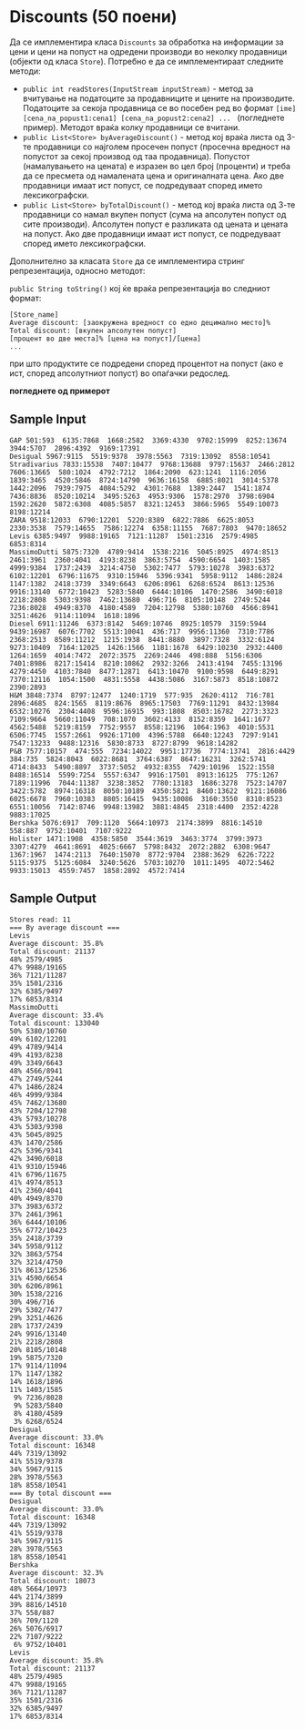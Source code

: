 # Discounts (50 поени)

Да се имплементира класа `Discounts` за обработка на информации за цени и цени на попуст на одредени производи во неколку продавници (објекти од класа `Store`). Потребно е да се имплементираат следните методи:

- `public int readStores(InputStream inputStream)` - метод за вчитување на податоците за продавниците и цените на производите. Податоците за секоја продавница се во посебен ред во формат `[ime] [cena_na_popust1:cena1] [cena_na_popust2:cena2] ... ` (погледнете пример). Методот враќа колку продавници се вчитани.
- `public List<Store> byAverageDiscount()` - метод кој враќа листа од 3-те продавници со најголем просечен попуст (просечна вредност на попустот за секој производ од таа продавница). Попустот (намалувањето на цената) е изразен во цел број (проценти) и треба да се пресмета од намалената цена и оригиналната цена. Ако две продавници имаат ист попуст, се подредуваат според името лексикографски.
- `public List<Store> byTotalDiscount()` - метод кој враќа листа од 3-те продавници со намал вкупен попуст (сума на апсолутен попуст од сите производи). Апсолутен попуст е разликата од цената и цената на попуст. Ако две продавници имаат ист попуст, се подредуваат според името лексикографски.

Дополнително за класата `Store` да се имплементира стринг репрезентација, односно методот:

`public String toString()` кој ќе враќа репрезентација во следниот формат:
```
[Store_name]
Average discount: [заокружена вредност со едно децимално место]%
Total discount: [вкупен апсолутен попуст]
[процент во две места]% [цена на попуст]/[цена]
...
```
при што продуктите се подредени според процентот на попуст (ако е ист, според апсолутниот попуст) во опаѓачки редослед.

__**погледнете од примерот**__

## Sample Input
```
GAP 501:593  6135:7868  1668:2582  3369:4330  9702:15999  8252:13674  3944:5707  2896:4392  9169:17391  
Desigual 5967:9115  5519:9378  3978:5563  7319:13092  8558:10541  
Stradivarius 7833:15538  7407:10477  9768:13688  9797:15637  2466:2812  7606:13665  580:1024  4792:7212  1864:2090  623:1241  1116:2056  1839:3465  4520:5846  8724:14790  9636:16158  6885:8021  3014:5378  1442:2096  7939:7975  4084:5292  4301:7688  1389:2447  1541:1874  7436:8836  8520:10214  3495:5263  4953:9306  1578:2970  3798:6904  1592:2620  5872:6308  4085:5857  8321:12453  3866:5965  5549:10073  8198:12214  
ZARA 9518:12033  6790:12201  5220:8389  6822:7886  6625:8053  2330:3538  7579:14655  7586:12274  6358:11155  7687:7803  9470:18652  
Levis 6385:9497  9988:19165  7121:11287  1501:2316  2579:4985  6853:8314  
MassimoDutti 5875:7320  4789:9414  1538:2216  5045:8925  4974:8513  2461:3961  2360:4041  4193:8238  3863:5754  4590:6654  1403:1585  4999:9384  1737:2439  3214:4750  5302:7477  5793:10278  3983:6372  6102:12201  6796:11675  9310:15946  5396:9341  5958:9112  1486:2824  1147:1382  2418:3739  3349:6643  6206:8961  6268:6524  8613:12536  9916:13140  6772:10423  5283:5840  6444:10106  1470:2586  3490:6018  2218:2808  5303:9398  7462:13680  496:716  8105:10148  2749:5244  7236:8028  4949:8370  4180:4589  7204:12798  5380:10760  4566:8941  3251:4626  9114:11094  1618:1896  
Diesel 6911:11246  6373:8142  5469:10746  8925:10579  3159:5944  9439:16987  6076:7702  5513:10041  436:717  9956:11360  7310:7786  2368:2513  8589:11212  1215:1938  8441:8880  3897:7328  3332:6124  9273:10409  7164:12025  1426:1566  1181:1678  6429:10230  2932:4400  1264:1659  4014:7472  2072:3575  2269:2446  498:888  5156:6306  7401:8986  8217:15414  8210:10862  2932:3266  2413:4194  7455:13196  4279:4450  4103:7840  8477:12871  6413:10470  9100:9598  6449:8291  7370:12116  1054:1500  4831:5558  4438:5086  3167:5873  8518:10872  2390:2893  
H&M 3848:7374  8797:12477  1240:1719  577:935  2620:4112  716:781  2896:4685  824:1565  8119:8676  8965:17503  7769:11291  8432:13984  6532:10276  2304:4408  9596:16915  993:1808  8503:16782  2273:3323  7109:9664  5660:11049  708:1070  3602:4133  8152:8359  1641:1677  4562:5488  5219:8159  7752:9557  8558:12196  1064:1963  4010:5531  6506:7745  1557:2661  9926:17100  4396:5788  6640:12243  7297:9141  7547:13233  9488:12316  5830:8733  8727:8799  9618:14282  
P&B 7577:10157  474:555  7234:14022  9951:17736  7774:13741  2816:4429  384:735  5824:8043  6022:8681  3764:6387  8647:16231  3262:5741  4714:8433  5490:8897  3737:5052  4932:8355  7429:10196  1522:1558  8488:16514  5599:7254  5557:6347  9916:17501  8913:16125  775:1267  7189:11996  7044:11387  3238:3852  7780:13183  1686:3278  7523:14707  3422:5782  8974:16318  8050:10189  4350:5821  8460:13622  9121:16086  6025:6678  7960:10383  8805:16415  9435:10086  3160:3550  8310:8523  6551:10056  7142:8746  9948:13982  3881:4845  2318:4400  2352:4228  9883:17025  
Bershka 5076:6917  709:1120  5664:10973  2174:3899  8816:14510  558:887  9752:10401  7107:9222  
Holister 1471:1908  4358:5850  3544:3619  3463:3774  3799:3973  3307:4279  4641:8691  4025:6667  5798:8432  2072:2882  6308:9647  1367:1967  1474:2113  7640:15070  8772:9704  2388:3629  6226:7222  5115:9375  5125:6084  3240:5626  5703:10270  1011:1495  4072:5462  9933:15013  4559:7457  1858:2892  4572:7414
```

## Sample Output
```
Stores read: 11
=== By average discount ===
Levis
Average discount: 35.8%
Total discount: 21137
48% 2579/4985
47% 9988/19165
36% 7121/11287
35% 1501/2316
32% 6385/9497
17% 6853/8314
MassimoDutti
Average discount: 33.4%
Total discount: 133040
50% 5380/10760
49% 6102/12201
49% 4789/9414
49% 4193/8238
49% 3349/6643
48% 4566/8941
47% 2749/5244
47% 1486/2824
46% 4999/9384
45% 7462/13680
43% 7204/12798
43% 5793/10278
43% 5303/9398
43% 5045/8925
43% 1470/2586
42% 5396/9341
42% 3490/6018
41% 9310/15946
41% 6796/11675
41% 4974/8513
41% 2360/4041
40% 4949/8370
37% 3983/6372
37% 2461/3961
36% 6444/10106
35% 6772/10423
35% 2418/3739
34% 5958/9112
32% 3863/5754
32% 3214/4750
31% 8613/12536
31% 4590/6654
30% 6206/8961
30% 1538/2216
30% 496/716
29% 5302/7477
29% 3251/4626
28% 1737/2439
24% 9916/13140
21% 2218/2808
20% 8105/10148
19% 5875/7320
17% 9114/11094
17% 1147/1382
14% 1618/1896
11% 1403/1585
 9% 7236/8028
 9% 5283/5840
 8% 4180/4589
 3% 6268/6524
Desigual
Average discount: 33.0%
Total discount: 16348
44% 7319/13092
41% 5519/9378
34% 5967/9115
28% 3978/5563
18% 8558/10541
=== By total discount ===
Desigual
Average discount: 33.0%
Total discount: 16348
44% 7319/13092
41% 5519/9378
34% 5967/9115
28% 3978/5563
18% 8558/10541
Bershka
Average discount: 32.3%
Total discount: 18073
48% 5664/10973
44% 2174/3899
39% 8816/14510
37% 558/887
36% 709/1120
26% 5076/6917
22% 7107/9222
 6% 9752/10401
Levis
Average discount: 35.8%
Total discount: 21137
48% 2579/4985
47% 9988/19165
36% 7121/11287
35% 1501/2316
32% 6385/9497
17% 6853/8314
```